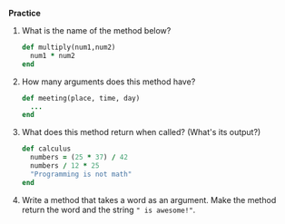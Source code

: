 
__Practice__


1) What is the name of the method below?
   ```ruby
   def multiply(num1,num2)
     num1 * num2
   end
   ```

2) How many arguments does this method have?
   ```ruby
   def meeting(place, time, day)
     ...
   end
   ```

3) What does this method return when called?
(What's its output?)
   ```ruby
   def calculus
     numbers = (25 * 37) / 42
     numbers / 12 * 25
     "Programming is not math"
   end
   ```

4) Write a method that takes a word as an argument.
Make the method return the word and the string
`" is awesome!"`.
